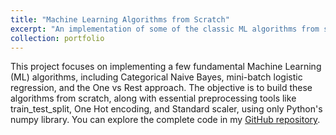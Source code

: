 ```yaml
---
title: "Machine Learning Algorithms from Scratch"
excerpt: "An implementation of some of the classic ML algorithms from scratch."
collection: portfolio
---
```


This project focuses on implementing a few fundamental Machine Learning (ML) algorithms, including Categorical Naive Bayes, mini-batch logistic regression, and the One vs Rest approach. The objective is to build these algorithms from scratch, along with essential preprocessing tools like train_test_split, One Hot encoding, and Standard scaler, using only Python's numpy library. You can explore the complete code in my [GitHub repository](https://github.com/victosdur/MLAlgorithms.git).
